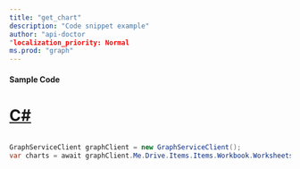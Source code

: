 ```yaml
---
title: "get_chart"
description: "Code snippet example" 
author: "api-doctor
"localization_priority: Normal
ms.prod: "graph"
--- 
```

#### Sample Code
# [C#](#tab/Csharp)

```C#

GraphServiceClient graphClient = new GraphServiceClient();
var charts = await graphClient.Me.Drive.Items.Items.Workbook.Worksheets.Worksheets.Charts.Charts.Request().GetAsync();

```